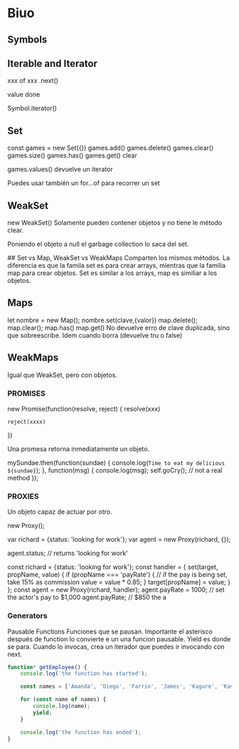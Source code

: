 # Biuo


## Symbols

## Iterable and Iterator

xxx of xxx 
.next()

value done

Symbol.iterator()


## Set

const games = new Set({})
games.add()
games.delete()
games.clear()
games.size()
games.has()
games.get()
clear

games.values() devuelve un iterator

Puedes usar también un for...of para recorrer un set

## WeakSet

new WeakSet() Solamente pueden contener objetos y no tiene le método clear.

Poniendo el objeto a null el garbage collection lo saca del set.

## Set vs Map, WeakSet vs WeakMaps
Comparten los mismos métodos. La diferencia es que la famila set es para crear
arrays, mientras que la familia map para crear objetos.
Set es similar a los arrays, map es similiar a los objetos.

## Maps

let nombre = new Map();
nombre.set(clave,{valor})
map.delete();
map.clear();
map.has()
map.get()
No devuelve erro de clave duplicada, sino que sobreescribe. Idem cuando borra (devuelve tru o false)


## WeakMaps
Igual que WeakSet, pero con objetos.

### PROMISES

new Promise(function(resolve, reject) {
    resolve(xxx) 

    reject(xxxx)  
})


Una promesa retorna inmediatamente un objeto.

mySundae.then(function(sundae) {
    console.log(`Time to eat my delicious ${sundae}`);
}, function(msg) {
    console.log(msg);
    self.goCry(); // not a real method
});


### PROXIES
Un objeto capaz de actuar por otro.

new Proxy();


var richard = {status: 'looking for work'};
var agent = new Proxy(richard, {});

agent.status; // returns 'looking for work'


const richard = {status: 'looking for work'};
const handler = {
    set(target, propName, value) {
        if (propName === 'payRate') { // if the pay is being set, take 15% as commission
            value = value * 0.85;
        }
        target[propName] = value;
    }
};
const agent = new Proxy(richard, handler);
agent.payRate = 1000; // set the actor's pay to $1,000
agent.payRate; // $850 the a


### Generators
Pausable Functions 
Funciones que se pausan. Importante el asterisco después de function lo convierte e un una funcion pausable. Yield es donde se para.
Cuando lo invocas, crea un iterador que puedes ir invocando con next.


``` Javascript
function* getEmployee() {
    console.log('the function has started');

    const names = ['Amanda', 'Diego', 'Farrin', 'James', 'Kagure', 'Kavita', 'Orit', 'Richard'];

    for (const name of names) {
        console.log(name);
        yield;
    }

    console.log('the function has ended');
}
````